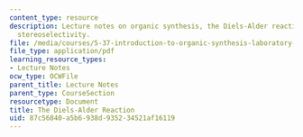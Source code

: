 ```yaml
---
content_type: resource
description: Lecture notes on organic synthesis, the Diels-Alder reaction, and intrinsic
  stereoselectivity.
file: /media/courses/5-37-introduction-to-organic-synthesis-laboratory-spring-2009/87c56840a5b6938d935234521af16119_MIT5_37s09_lec01_Mod7.pdf
file_type: application/pdf
learning_resource_types:
- Lecture Notes
ocw_type: OCWFile
parent_title: Lecture Notes
parent_type: CourseSection
resourcetype: Document
title: The Diels-Alder Reaction
uid: 87c56840-a5b6-938d-9352-34521af16119
---
```

